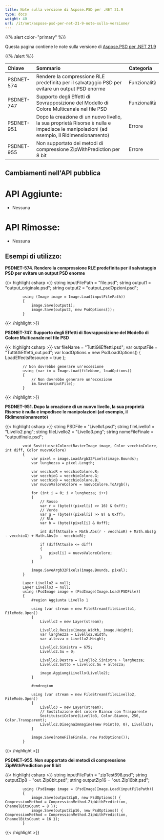 ```yaml
---
title: Note sulla versione di Aspose.PSD per .NET 21.9
type: docs
weight: 40
url: /it/net/aspose-psd-per-net-21-9-note-sulla-versione/
---
```


{{% alert color="primary" %}} 

Questa pagina contiene le note sulla versione di [Aspose.PSD per .NET 21.9](https://www.nuget.org/packages/Aspose.PSD/)

{{% /alert %}} 

|**Chiave**|**Sommario**|**Categoria**|
| :- | :- | :- |
|PSDNET-574|Rendere la compressione RLE predefinita per il salvataggio PSD per evitare un output PSD enorme|Funzionalità|
|PSDNET-747|Supporto degli Effetti di Sovrapposizione del Modello di Colore Multicanale nel file PSD|Funzionalità|
|PSDNET-951|Dopo la creazione di un nuovo livello, la sua proprietà Risorse è nulla e impedisce le manipolazioni (ad esempio, il Ridimensionamento)|Errore|
|PSDNET-955|Non supportato dei metodi di compressione ZipWithPrediction per 8 bit|Errore|

## **Cambiamenti nell'API pubblica**
# **API Aggiunte:**
- Nessuna

# **API Rimosse:**
- Nessuna 

## **Esempi di utilizzo:**

**PSDNET-574. Rendere la compressione RLE predefinita per il salvataggio PSD per evitare un output PSD enorme**

{{< highlight csharp >}}
            string inputFilePath = "file.psd";
            string output1 = "output_originale.psd";
            string output2 = "output_psdOpzioni.psd";

            using (Image image = Image.Load(inputFilePath))
            {
                image.Save(output1);
                image.Save(output2, new PsdOptions());
            }
{{< /highlight >}}

**PSDNET-747. Supporto degli Effetti di Sovrapposizione del Modello di Colore Multicanale nel file PSD**

{{< highlight csharp >}}
            var fileName = "TuttiGliEffetti.psd";
            var outputFile = "TuttiGliEffetti_out.psd";
            var loadOptions = new PsdLoadOptions()
            {
                LoadEffectsResource = true
            };

            // Non dovrebbe generare un'eccezione
            using (var im = Image.Load(fileName, loadOptions))
            {
                // Non dovrebbe generare un'eccezione
                im.Save(outputFile);
            }
{{< /highlight >}}

**PSDNET-951. Dopo la creazione di un nuovo livello, la sua proprietà Risorse è nulla e impedisce le manipolazioni (ad esempio, il Ridimensionamento)**

{{< highlight csharp >}}
            string PSDFile = "Livello1.psd";
            string fileLivello1 = "Livello2.png";
            string fileLivello2 = "Livello3.png";
            string nomeFileFinale = "outputfinale.psd";

            void SostituisciColore(RasterImage image, Color vecchioColore, int diff, Color nuovoColore)
            {
                var pixel = image.LoadArgb32Pixels(image.Bounds);
                var lunghezza = pixel.Length;

                var vecchioR = vecchioColore.R;
                var vecchioG = vecchioColore.G;
                var vecchioB = vecchioColore.B;
                var nuovoValoreColore = nuovoColore.ToArgb();

                for (int i = 0; i < lunghezza; i++)
                {
                    // Rosso
                    var r = (byte)((pixel[i] >> 16) & 0xff);
                    // Verde
                    var g = (byte)((pixel[i] >> 8) & 0xff);
                    // Blu
                    var b = (byte)(pixel[i] & 0xff);

                    int diffAttuale = Math.Abs(r - vecchioR) + Math.Abs(g - vecchioG) + Math.Abs(b - vecchioB);

                    if (diffAttuale <= diff)
                    {
                        pixel[i] = nuovoValoreColore;
                    }
                }

                image.SaveArgb32Pixels(image.Bounds, pixel);
            }

            Layer Livello2 = null;
            Layer Livello3 = null;
            using (PsdImage image = (PsdImage)Image.Load(PSDFile))
            {
                #region Aggiunta Livello 1

                using (var stream = new FileStream(fileLivello1, FileMode.Open))
                {
                    Livello2 = new Layer(stream);

                    Livello2.Resize(image.Width, image.Height);
                    var larghezza = Livello2.Width;
                    var altezza = Livello2.Height;

                    Livello2.Sinistra = 675;
                    Livello2.Su = 0;

                    Livello2.Destra = Livello2.Sinistra + larghezza;
                    Livello2.Sotto = Livello2.Su + altezza;

                    image.AggiungiLivello(Livello2);
                }

                #endregion

                using (var stream = new FileStream(fileLivello2, FileMode.Open))
                {
                    Livello3 = new Layer(stream);
                    // Sostituzione del colore Bianco con Trasparente
                    SostituisciColore(Livello3, Color.Bianco, 256, Color.Transparent);
                    Livello2.DisegnaImmagine(new Point(0, 0), Livello3);
                }

                image.Save(nomeFileFinale, new PsdOptions());
            }
{{< /highlight >}}

**PSDNET-955. Non supportato dei metodi di compressione ZipWithPrediction per 8 bit**

{{< highlight csharp >}}
            string inputFilePath = "zipTest698.psd";
            string outputZip8 = "out_Zip8bit.psd";
            string outputZip16 = "out_Zip16bit.psd";

            using (PsdImage image = (PsdImage)Image.Load(inputFilePath))
            {
                image.Save(outputZip8, new PsdOptions() { CompressionMethod = CompressionMethod.ZipWithPrediction, ChannelBitsCount = 8 });
                image.Save(outputZip16, new PsdOptions() { CompressionMethod = CompressionMethod.ZipWithPrediction, ChannelBitsCount = 16 });
            }
{{< /highlight >}}
